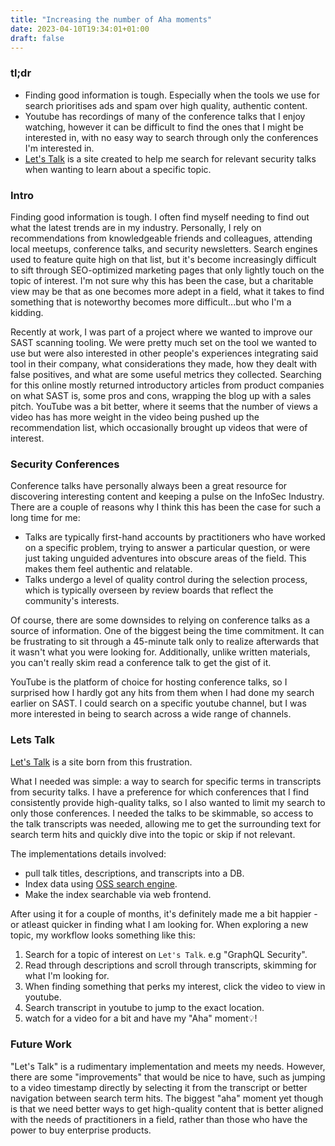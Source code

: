 ```yaml
---
title: "Increasing the number of Aha moments"
date: 2023-04-10T19:34:01+01:00
draft: false
---
```


### tl;dr
* Finding good information is tough. Especially when the tools we use for search prioritises ads and spam over high quality, authentic content.
* Youtube has recordings of many of the conference talks that I enjoy watching, however it can be difficult to find the ones that I might be interested in, with no easy way to search through only the conferences I'm interested in.
* [Let's Talk](https://letstalk.cachefault.com/) is a site created to help me search for relevant security talks when wanting to learn about a specific topic.

### Intro
Finding good information is tough. I often find myself needing to find out what the latest trends are in my industry.  Personally, I rely on recommendations from knowledgeable friends and colleagues, attending local meetups, conference talks, and security newsletters. Search engines used to feature quite high on that list, but it's become increasingly difficult to sift through SEO-optimized marketing pages that only lightly touch on the topic of interest. I'm not sure why this has been the case, but a charitable view may be that as one becomes more adept in a field, what it takes to find something that is noteworthy becomes more difficult...but who I'm a kidding.

Recently at work, I was part of a project where we wanted to improve our SAST scanning tooling. We were pretty much set on the tool we wanted to use but were also interested in other people's experiences integrating said tool in their company, what considerations they made, how they dealt with false positives, and what are some useful metrics they collected. Searching for this online mostly returned introductory articles from product companies on what SAST is, some pros and cons, wrapping the blog up with a sales pitch. YouTube was a bit better, where it seems that the number of views a video has has more weight in the video being pushed up the recommendation list, which occasionally brought up videos that were of interest.

### Security Conferences
Conference talks have personally always been a great resource for discovering interesting content and keeping a pulse on the InfoSec Industry. There are a couple of reasons why I think this has been the case for such a long time for me:
* Talks are typically first-hand accounts by practitioners who have worked on a specific problem, trying to answer a particular question, or were just taking unguided adventures into obscure areas of the field. This makes them feel authentic and relatable.
* Talks undergo a level of quality control during the selection process, which is typically overseen by review boards that reflect the community's interests.

Of course, there are some downsides to relying on conference talks as a source of information. One of the biggest being the time commitment. It can be frustrating to sit through a 45-minute talk only to realize afterwards that it wasn't what you were looking for. Additionally, unlike written materials, you can't really skim read a conference talk to get the gist of it.

YouTube is the platform of choice for hosting conference talks, so I surprised how I hardly got any hits from them when I had done my search earlier on SAST. I could search on a specific youtube channel, but I was more interested in being to search across a wide range of channels.

### Lets Talk

[Let's Talk](https://letstalk.cachefault.com/) is a site born from this frustration. 

What I needed was simple: a way to search for specific terms in transcripts from security talks. I have a preference for which conferences that I find consistently provide high-quality talks, so I also wanted to limit my search to only those conferences. I needed the talks to be skimmable, so access to the talk transcripts was needed, allowing me to get the surrounding text for search term hits and quickly dive into the topic or skip if not relevant.

The implementations details involved:
* pull talk titles, descriptions, and transcripts into a DB.
* Index data using [OSS search engine](https://github.com/meilisearch/meilisearch).
* Make the index searchable via web frontend.

After using it for a couple of months, it's definitely made me a bit happier - or atleast quicker in finding what I am looking for. When exploring a new topic, my workflow looks something like this:

1. Search for a topic  of interest on `Let's Talk`. e.g "GraphQL Security".
2. Read through descriptions and scroll through transcripts, skimming for what I'm looking for.
3. When finding something that perks my interest, click the video to view in youtube.
4. Search transcript in youtube to jump to the exact location.
5. watch for a video for a bit and have my "Aha" moment💡!

### Future Work

"Let's Talk" is a rudimentary implementation and meets my needs. However, there are some "improvements" that would be nice to have, such as jumping to a video timestamp directly by selecting it from the transcript or better navigation between search term hits. The biggest "aha" moment yet though is that we need better ways to get high-quality content that is better aligned with the needs of practitioners in a field, rather than those who have the power to buy enterprise products.




